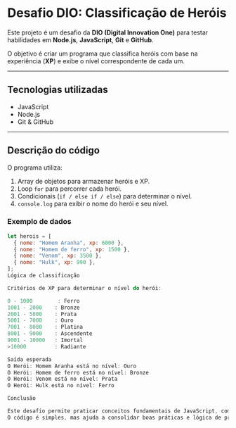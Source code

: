 # Desafio DIO: Classificação de Heróis

Este projeto é um desafio da **DIO (Digital Innovation One)** para testar habilidades em **Node.js**, **JavaScript**, **Git** e **GitHub**.

O objetivo é criar um programa que classifica heróis com base na experiência (**XP**) e exibe o nível correspondente de cada um.

---

## Tecnologias utilizadas

- JavaScript
- Node.js
- Git & GitHub

---

## Descrição do código

O programa utiliza:

1. Array de objetos para armazenar heróis e XP.
2. Loop `for` para percorrer cada herói.
3. Condicionais (`if / else if / else`) para determinar o nível.
4. `console.log` para exibir o nome do herói e seu nível.

### Exemplo de dados

```javascript
let herois = [
  { nome: "Homem Aranha", xp: 6000 },
  { nome: "Homem de ferro", xp: 1500 },
  { nome: "Venom", xp: 3500 },
  { nome: "Hulk", xp: 990 },
];
Lógica de classificação

Critérios de XP para determinar o nível do herói:

0 - 1000        : Ferro
1001 - 2000    : Bronze
2001 - 5000    : Prata
5001 - 7000    : Ouro
7001 - 8000    : Platina
8001 - 9000    : Ascendente
9001 - 10000   : Imortal
>10000         : Radiante

Saída esperada
O Herói: Homem Aranha está no nível: Ouro
O Herói: Homem de ferro está no nível: Bronze
O Herói: Venom está no nível: Prata
O Herói: Hulk está no nível: Ferro

Conclusão

Este desafio permite praticar conceitos fundamentais de JavaScript, como arrays, loops e condicionais, além de reforçar o uso de Git e GitHub para versionamento de código.
O código é simples, mas ajuda a consolidar boas práticas e lógica de programação.
